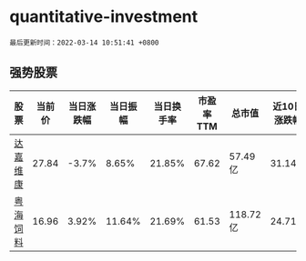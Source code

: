 # quantitative-investment

`最后更新时间：2022-03-14 10:51:41 +0800`

## 强势股票

|股票|当前价|当日涨跌幅|当日振幅|当日换手率|市盈率TTM|总市值|近10日涨跌幅|
|----|----|----|----|----|----|----|----|
|[达嘉维康](https://xueqiu.com/S/SZ301126)|27.84|-3.7%|8.65%|21.85%|67.62|57.49亿|31.14%|
|[粤海饲料](https://xueqiu.com/S/SZ001313)|16.96|3.92%|11.64%|21.69%|61.53|118.72亿|24.71%|
